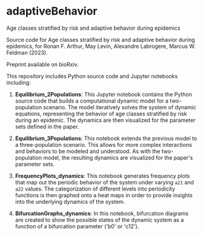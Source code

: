 # adaptiveBehavior
Age classes stratified by risk and adaptive behavior during epidemics

Source code for Age classes stratified by risk and adaptive behavior during epidemics, for Ronan F. Arthur, May Levin, Alexandre Labrogere, Marcus W. Feldman (2023).

Preprint available on bioRxiv.

This repository includes Python source code and Jupyter notebooks including:

1. **Equilibrium_2Populations**: This Jupyter notebook contains the Python source code that builds a computational dynamic model for a two-population scenario. The model iteratively solves the system of dynamic equations, representing the behavior of age classes stratified by risk during an epidemic. The dynamics are then visualized for the parameter sets defined in the paper.

2. **Equilibrium_3Populations**: This notebook extends the previous model to a three-population scenario. This allows for more complex interactions and behaviors to be modeled and understood. As with the two-population model, the resulting dynamics are visualized for the paper's parameter sets.

3. **FrequencyPlots_dynamics**: This notebook generates frequency plots that map out the periodic behavior of the system under varying `a21` and `a22` values. The categorization of different levels into periodicity functions is then graphed onto a heat maps in order to provide insights into the underlying dynamics of the system.

4. **BifurcationGraphs_dynamics**: In this notebook, bifurcation diagrams are created to show the possible states of the dynamic system as a function of a bifurcation parameter ('b0' or 'c12'). 
